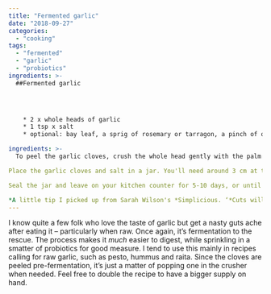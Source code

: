 ```yaml
---
title: "Fermented garlic"
date: "2018-09-27"
categories: 
  - "cooking"
tags: 
  - "fermented"
  - "garlic"
  - "probiotics"
ingredients: >-
  ##Fermented garlic



    
 	* 2 x whole heads of garlic
 	* 1 tsp x salt
 	* optional: bay leaf, a sprig of rosemary or tarragon, a pinch of oregano

ingredients: >-
  To peel the garlic cloves, crush the whole head gently with the palm of your hand. Try not to damage the cloves inside and don't cut off the root end*. Break apart bulb into separate cloves (still in their skins) and place in a metal bowl. Place another metal bowl on top. The same size is easier but not necessary. Shake vigorously for 20 seconds. The skins should come off much easier.

Place the garlic cloves and salt in a jar. You'll need around 3 cm at the top once you fill it with water, but the cloves need to stay submerged. I use a smaller jar inside the larger one to hold them down. Other options? A (clean!) rock; plastic bag filled with water or something heavy, like marbles; a leaf of cabbage cut to size. Whatever works for you.

Seal the jar and leave on your kitchen counter for 5-10 days, or until the bubbling stops. Fermentation likes a moderate, steady temperature. Things may take a little longer in the winter and less time during summer. Taste them if you like along the way, and leave longer if you desire. Store in the fridge and serve as needed.

*A little tip I picked up from Sarah Wilson's *Simplicious. ‘*Cuts will cause it to ferment unevelenly and make the clove turn blue . . . nothing to be worried about; it’s merely an amino acid reacting with the acid . . . Just not pretty.’
---
```

I know quite a few folk who love the taste of garlic but get a nasty guts ache after eating it – particularly when raw. Once again, it’s fermentation to the rescue. The process makes it _much_ easier to digest, while sprinkling in a smatter of probiotics for good measure. I tend to use this mainly in recipes calling for raw garlic, such as pesto, hummus and raita. Since the cloves are peeled pre-fermentation, it’s just a matter of popping one in the crusher when needed. Feel free to double the recipe to have a bigger supply on hand.
